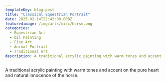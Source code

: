 ```yaml
---
templateKey: blog-post
title: "Classical Equestrian Portrait"
date: 2025-02-14T22:42:00.000Z
featuredimage: /img/arts/misc/horse.png
categories:
  - Equestrian Art
  - Oil Painting
  - Fine Art
  - Animal Portrait
  - Traditional Art
description: A traditional acrylic painting with warm tones and accent on the pure heart and natural innocence of the horse.
---
```

A traditional acrylic painting with warm tones and accent on the pure heart and natural innocence of the horse.

